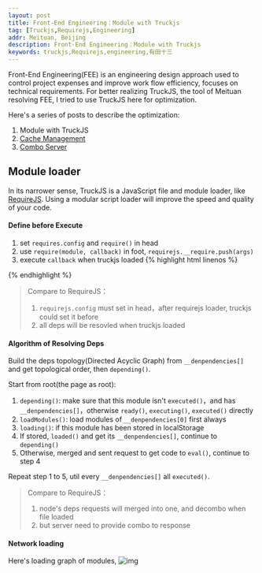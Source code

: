 ```yaml
---
layout: post
title: Front-End Engineering：Module with Truckjs
tag: [Truckjs,Requirejs,Engineering]
addr: Meituan, Beijing
description: Front-End Engineering：Module with Truckjs
keywords: truckjs,Requirejs,engineering,有田十三
---
```


Front-End Engineering(FEE) is an engineering design approach used to control project expenses and improve work flow efficiency, focuses on technical requirements.
For better realizing TruckJS, the tool of Meituan resolving FEE, I tried to use TruckJS here for optimization.

<!--more-->

Here's a series of posts to describe the optimization:

1. Module with TruckJS
2. [Cache Management](/posts/localstorage/)
3. [Combo Server](/posts/combo/)

## Module loader

In its narrower sense, TruckJS is a JavaScript file and module loader, like [RequireJS](http://requirejs.org/). Using a modular script loader will improve the speed and quality of your code.


#### Define before Execute

1. set `requires.config` and `require()` in head
2. use `require(module, callback)` in foot, `requirejs.__require.push(args)`
3. execute `callback` when truckjs loaded
{% highlight html linenos %}
<script>
    var requirejs = {
        __require: [],
        __requirejsConfig: {
            baseUrl: 'http://localhost:4000',
            prefix: '/static/js/'
        }
    }, require = function() {
        requirejs.__require.push(arguments)
    };
</script>
{% endhighlight %}

> Compare to RequireJS： <br>
> 1. `requirejs.config` must set in head，after requirejs loader, truckjs could set it before <br>
> 2. all deps will be resovled when truckjs loaded <br>

#### Algorithm of Resolving Deps

Build the deps topology(Directed Acyclic Graph) from `__denpendencies[]` and get topological order, then `depending()`.

Start from root(the page as root):

1. `depending()`: make sure that this module isn't `executed()`，and has `__denpendencies[]`，otherwise `ready()`, `executing()`, `executed()` directly
2. `loadModules()`: load modules of `__denpendencies[0]` first always
3. `loading()`: if this module has been stored in localStorage
4. If stored, `loaded()` and get its `__denpendencies[]`, continue to `depending()`
5. Otherwise, merged and sent request to get code to `eval()`, continue to step 4

Repeat step 1 to 5, util every `__denpendencies[]` all `executed()`.

> Compare to RequireJS： <br>
> 1. node's deps requests will merged into one, and decombo when file loaded <br>
> 2. but server need to provide combo to response <br>

#### Network loading

Here's loading graph of modules,
![img](/static/img/post/truck.png)